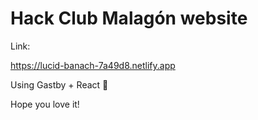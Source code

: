# Hack Club Malagón website #

 Link: <br />

https://lucid-banach-7a49d8.netlify.app

Using Gastby + React 🤖

Hope you love it! 
